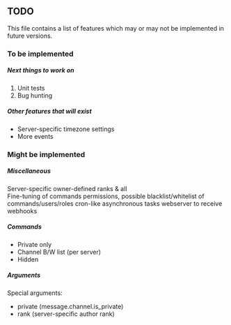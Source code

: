 ## TODO

This file contains a list of features
which may or may not be implemented in future versions.

### To be implemented

##### Next things to work on

1. Unit tests
0. Bug hunting

##### Other features that *will* exist

- Server-specific timezone settings
- More events

### Might be implemented

##### Miscellaneous

Server-specific owner-defined ranks & all  
Fine-tuning of commands permissions, possible
blacklist/whitelist of commands/users/roles
cron-like asynchronous tasks
webserver to receive webhooks

##### Commands

- Private only
- Channel B/W list (per server)
- Hidden

##### Arguments
  
Special arguments:
- private (message.channel.is_private)
- rank (server-specific author rank)
